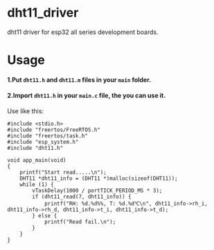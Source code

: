 # dht11_driver
dht11 driver for esp32 all series development boards.

# Usage
#### 1.Put `dht11.h` and `dht11.m` files in your `main` folder.
#### 2.Import `dht11.h` in your `main.c` file, the you can use it.
Use like this:
```
#include <stdio.h>
#include "freertos/FreeRTOS.h"
#include "freertos/task.h"
#include "esp_system.h"
#include "dht11.h"

void app_main(void)
{
    printf("Start read.....\n");
    DHT11 *dht11_info = (DHT11 *)malloc(sizeof(DHT11));
    while (1) {
        vTaskDelay(1000 / portTICK_PERIOD_MS * 3);
        if (dht11_read(7, dht11_info)) {
            printf("RH: %d.%d%%, T: %d.%d℃\n", dht11_info->rh_i, dht11_info->rh_d, dht11_info->t_i, dht11_info->t_d);
        } else {
            printf("Read fail.\n");
        }
    }
}
```
